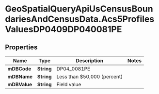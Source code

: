 # GeoSpatialQueryApiUsCensusBoundariesAndCensusData.Acs5ProfilesValuesDP0409DP040081PE

## Properties

Name | Type | Description | Notes
------------ | ------------- | ------------- | -------------
**mDBCode** | **String** | DP04_0081PE | 
**mDBName** | **String** | Less than $50,000 (percent) | 
**mDBValue** | **String** | Field value | 


